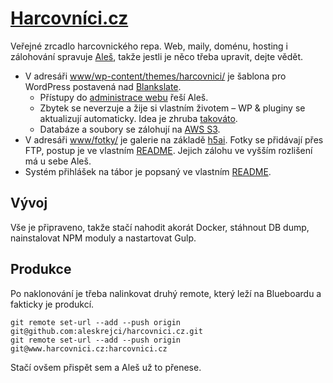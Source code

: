 # [Harcovníci.cz](https://harcovnici.cz/)

Veřejné zrcadlo harcovnického repa. Web, maily, doménu, hosting i zálohování spravuje [Aleš](https://ales.net/), takže jestli je něco třeba upravit, dejte vědět.

- V adresáři [www/wp-content/themes/harcovnici/](www/wp-content/themes/harcovnici/) je šablona pro WordPress postavená nad [Blankslate](https://github.com/tidythemes/blankslate).
  - Přístupy do [administrace webu](https://harcovnici.cz/wp-admin/) řeší Aleš.
  - Zbytek se neverzuje a žije si vlastním životem – WP & pluginy se aktualizují automaticky. Idea je zhruba [takováto](https://ales.net/2018/zacinam-s-gitem-verzovani-wordpressu/).
  - Databáze a soubory se zálohují na [AWS S3](https://ales.net/2021/wordpress-kompletni-zaloha-webu-na-amazon-s3/).
- V adresáři [www/fotky/](www/fotky/) je galerie na základě [h5ai](https://github.com/lrsjng/h5ai). Fotky se přidávají přes FTP, postup je ve vlastním [README](www/fotky/README.md). Jejich zálohu ve vyšším rozlišení má u sebe Aleš.
- Systém přihlášek na tábor je popsaný ve vlastním [README](www/prihlasky/README.md).

## Vývoj

Vše je připraveno, takže stačí nahodit akorát Docker, stáhnout DB dump, nainstalovat NPM moduly a nastartovat Gulp.

## Produkce

Po naklonování je třeba nalinkovat druhý remote, který leží na Blueboardu a fakticky je produkcí.

```
git remote set-url --add --push origin git@github.com:aleskrejci/harcovnici.cz.git
git remote set-url --add --push origin git@www.harcovnici.cz:harcovnici.cz
```

Stačí ovšem přispět sem a Aleš už to přenese.
